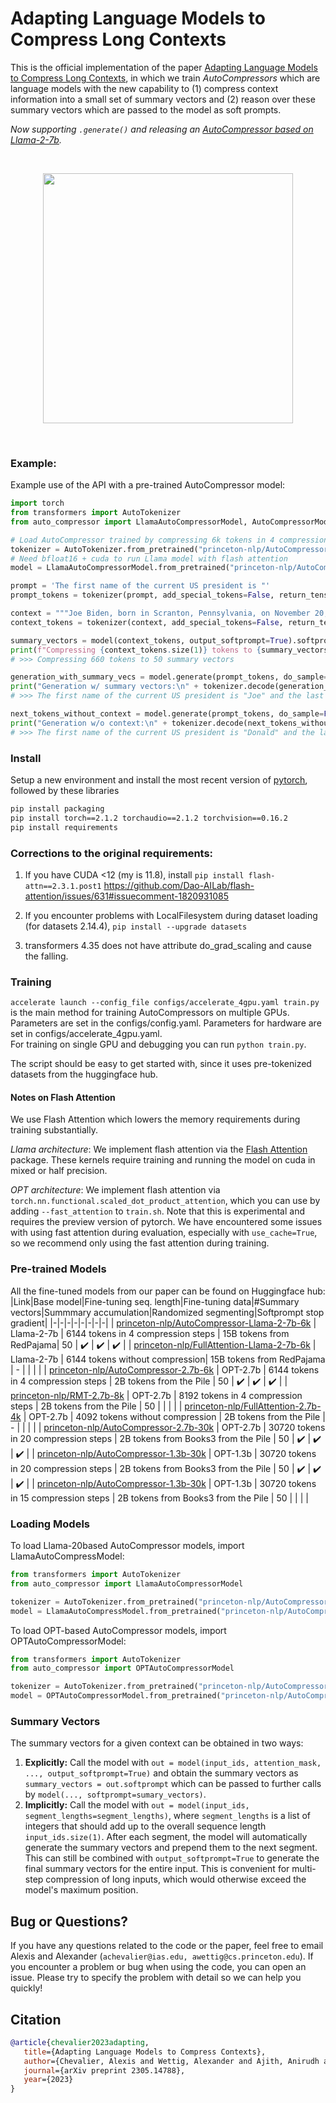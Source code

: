 # Adapting Language Models to Compress Long Contexts

This is the official implementation of the paper [Adapting Language Models to Compress Long Contexts](https://arxiv.org/abs/2305.14788), in which we train *AutoCompressors* which are language models with the new capability to (1) compress context information into a small set of summary vectors and (2) reason over these summary vectors which are passed to the model as soft prompts.

*Now supporting `.generate()` and releasing an [AutoCompressor based on Llama-2-7b](https://huggingface.co/princeton-nlp/AutoCompressor-2.7b-6k).*

<br>
<p align="center">
<img src="assets/architecture.png" width="400">
</p>
<br>

### Example:
Example use of the API with a pre-trained AutoCompressor model:
```python
import torch
from transformers import AutoTokenizer
from auto_compressor import LlamaAutoCompressorModel, AutoCompressorModel

# Load AutoCompressor trained by compressing 6k tokens in 4 compression steps
tokenizer = AutoTokenizer.from_pretrained("princeton-nlp/AutoCompressor-Llama-2-7b-6k")
# Need bfloat16 + cuda to run Llama model with flash attention
model = LlamaAutoCompressorModel.from_pretrained("princeton-nlp/AutoCompressor-Llama-2-7b-6k", torch_dtype=torch.bfloat16).eval().cuda()

prompt = 'The first name of the current US president is "'
prompt_tokens = tokenizer(prompt, add_special_tokens=False, return_tensors="pt").input_ids.cuda()

context = """Joe Biden, born in Scranton, Pennsylvania, on November 20, 1942, had a modest upbringing in a middle-class family. He attended the University of Delaware, where he double-majored in history and political science, graduating in 1965. Afterward, he earned his law degree from Syracuse University College of Law in 1968.\nBiden's early political career began in 1970 when he was elected to the New Castle County Council in Delaware. In 1972, tragedy struck when his wife Neilia and 1-year-old daughter Naomi were killed in a car accident, and his two sons, Beau and Hunter, were injured. Despite this devastating loss, Biden chose to honor his commitment and was sworn in as a senator by his sons' hospital bedsides.\nHe went on to serve as the United States Senator from Delaware for six terms, from 1973 to 2009. During his time in the Senate, Biden was involved in various committees and was particularly known for his expertise in foreign affairs, serving as the chairman of the Senate Foreign Relations Committee on multiple occasions.\nIn 2008, Joe Biden was selected as the running mate for Barack Obama, who went on to win the presidential election. As Vice President, Biden played an integral role in the Obama administration, helping to shape policies and handling issues such as economic recovery, foreign relations, and the implementation of the Affordable Care Act (ACA), commonly known as Obamacare.\nAfter completing two terms as Vice President, Joe Biden decided to run for the presidency in 2020. He secured the Democratic nomination and faced the incumbent President Donald Trump in the general election. Biden campaigned on a platform of unity, promising to heal the divisions in the country and tackle pressing issues, including the COVID-19 pandemic, climate change, racial justice, and economic inequality.\nIn the November 2020 election, Biden emerged victorious, and on January 20, 2021, he was inaugurated as the 46th President of the United States. At the age of 78, Biden became the oldest person to assume the presidency in American history.\nAs President, Joe Biden has worked to implement his agenda, focusing on various initiatives, such as infrastructure investment, climate action, immigration reform, and expanding access to healthcare. He has emphasized the importance of diplomacy in international relations and has sought to rebuild alliances with global partners.\nThroughout his long career in public service, Joe Biden has been recognized for his commitment to bipartisanship, empathy, and his dedication to working-class issues. He continues to navigate the challenges facing the nation, striving to bring the country together and create positive change for all Americans."""
context_tokens = tokenizer(context, add_special_tokens=False, return_tensors="pt").input_ids.cuda()

summary_vectors = model(context_tokens, output_softprompt=True).softprompt
print(f"Compressing {context_tokens.size(1)} tokens to {summary_vectors.size(1)} summary vectors")
# >>> Compressing 660 tokens to 50 summary vectors

generation_with_summary_vecs = model.generate(prompt_tokens, do_sample=False, softprompt=summary_vectors, max_new_tokens=12)[0]
print("Generation w/ summary vectors:\n" + tokenizer.decode(generation_with_summary_vecs))
# >>> The first name of the current US president is "Joe" and the last name is "Biden".

next_tokens_without_context = model.generate(prompt_tokens, do_sample=False, max_new_tokens=11)[0]
print("Generation w/o context:\n" + tokenizer.decode(next_tokens_without_context))
# >>> The first name of the current US president is "Donald" and the last name is "Trump".
```

### Install
Setup a new environment and install the most recent version of [pytorch](https://pytorch.org/),
followed by these libraries
```bash
pip install packaging
pip install torch==2.1.2 torchaudio==2.1.2 torchvision==0.16.2
pip install requirements
```

### Corrections to the original requirements:
1. If you have CUDA <12 (my is 11.8), install
``` pip install flash-attn==2.3.1.post1 ```
https://github.com/Dao-AILab/flash-attention/issues/631#issuecomment-1820931085

2. If you encounter problems with LocalFilesystem during dataset loading (for datasets 2.14.4),
``` pip install --upgrade datasets ```
3. transformers 4.35 does not have attribute do_grad_scaling and cause the falling.

### Training
`accelerate launch --config_file configs/accelerate_4gpu.yaml train.py` is the main method for training AutoCompressors on multiple GPUs.
Parameters are set in the configs/config.yaml. Parameters for hardware are set in configs/accelerate_4gpu.yaml.  
For training on single GPU and debugging you can run `python train.py`.

The script should be easy to get started with, since it uses pre-tokenized datasets from the huggingface hub.  

#### Notes on Flash Attention
We use Flash Attention which lowers the memory requirements during training substantially.

*Llama architecture*: We implement flash attention via the [Flash Attention](https://github.com/Dao-AILab/flash-attention) package. These kernels require training and running the model on cuda in mixed or half precision.

*OPT architecture*: We implement flash attention via `torch.nn.functional.scaled_dot_product_attention`, which you can use by adding `--fast_attention` to `train.sh`. Note that this is experimental and requires the preview version of pytorch. We have encountered some issues with using fast attention during evaluation, especially with `use_cache=True`, so we recommend only using the fast attention during training.

### Pre-trained Models
All the fine-tuned models from our paper can be found on Huggingface hub:
|Link|Base model|Fine-tuning seq. length|Fine-tuning data|#Summary vectors|Summmary accumulation|Randomized segmenting|Softprompt stop gradient|
|-|-|-|-|-|-|-|-|
| [princeton-nlp/AutoCompressor-Llama-2-7b-6k](https://huggingface.co/princeton-nlp/AutoCompressor-Llama-2-7b-6k) | Llama-2-7b | 6144 tokens in 4 compression steps | 15B tokens from RedPajama| 50 |  ✔️ |  ✔️  |  ✔️ |
| [princeton-nlp/FullAttention-Llama-2-7b-6k](https://huggingface.co/princeton-nlp/FullAttention-Llama-2-7b-6k) | Llama-2-7b | 6144 tokens without compression| 15B tokens from RedPajama | - | | | |
| [princeton-nlp/AutoCompressor-2.7b-6k](https://huggingface.co/princeton-nlp/AutoCompressor-2.7b-6k) | OPT-2.7b | 6144 tokens in 4 compression steps | 2B tokens from the Pile | 50 | ✔️ | ✔️ | ✔️ |
| [princeton-nlp/RMT-2.7b-8k](https://huggingface.co/princeton-nlp/RMT-2.7b-8k) | OPT-2.7b | 8192 tokens in 4 compression steps | 2B tokens from the Pile | 50 | | | |
| [princeton-nlp/FullAttention-2.7b-4k](https://huggingface.co/princeton-nlp/FullAttention-2.7b-4k) | OPT-2.7b | 4092 tokens without compression | 2B tokens from the Pile | - | | | |
| [princeton-nlp/AutoCompressor-2.7b-30k](https://huggingface.co/princeton-nlp/AutoCompressor-2.7b-30k) | OPT-2.7b | 30720 tokens in 20 compression steps | 2B tokens from Books3 from the Pile | 50 | ✔️ | ✔️ | ✔️ |
| [princeton-nlp/AutoCompressor-1.3b-30k](https://huggingface.co/princeton-nlp/AutoCompressor-1.3b-30k) | OPT-1.3b | 30720 tokens in 20 compression steps | 2B tokens from Books3 from the Pile | 50 | ✔️ | ✔️ | ✔️ |
| [princeton-nlp/AutoCompressor-1.3b-30k](https://huggingface.co/princeton-nlp/RMT-1.3b-30k) | OPT-1.3b | 30720 tokens in 15 compression steps | 2B tokens from Books3 from the Pile | 50 | | | |

### Loading Models

To load Llama-20based AutoCompressor models, import LlamaAutoCompressModel:
```python
from transformers import AutoTokenizer
from auto_compressor import LlamaAutoCompressorModel

tokenizer = AutoTokenizer.from_pretrained("princeton-nlp/AutoCompressor-Llama-2-7b-6k")
model = LlamaAutoCompressModel.from_pretrained("princeton-nlp/AutoCompressor-Llama-2-7b-6k")
```

To load OPT-based AutoCompressor models, import OPTAutoCompressorModel:
```python
from transformers import AutoTokenizer
from auto_compressor import OPTAutoCompressorModel

tokenizer = AutoTokenizer.from_pretrained("princeton-nlp/AutoCompressor-2.7b-6k")
model = OPTAutoCompressorModel.from_pretrained("princeton-nlp/AutoCompressor-2.7b-6k")
```

### Summary Vectors

The summary vectors for a given context can be obtained in two ways:
1. **Explicitly:** Call the model with `out = model(input_ids, attention_mask, ..., output_softprompt=True)` and obtain the summary vectors as `summary_vectors = out.softprompt` which can be passed to further calls by `model(..., softprompt=sumary_vectors)`.
2. **Implicitly:** Call the model with `out = model(input_ids, segment_lengths=segment_lengths)`, where `segment_lengths` is a list of integers that should add up to the overall sequence length `input_ids.size(1)`. After each segment, the model will automatically generate the summary vectors and prepend them to the next segment. This can still be combined with `output_softprompt=True` to generate the final summary vectors for the entire input. This is convenient for multi-step compression of long inputs, which would otherwise exceed the model's maximum position.

## Bug or Questions?
If you have any questions related to the code or the paper, feel free to email
Alexis and Alexander (`achevalier@ias.edu, awettig@cs.princeton.edu`).
If you encounter a problem or bug when using the code, you can open an issue.
Please try to specify the problem with detail so we can help you quickly!

## Citation
```bibtex
@article{chevalier2023adapting,
   title={Adapting Language Models to Compress Contexts},
   author={Chevalier, Alexis and Wettig, Alexander and Ajith, Anirudh and Chen, Danqi},
   journal={arXiv preprint 2305.14788},
   year={2023}
}
```
